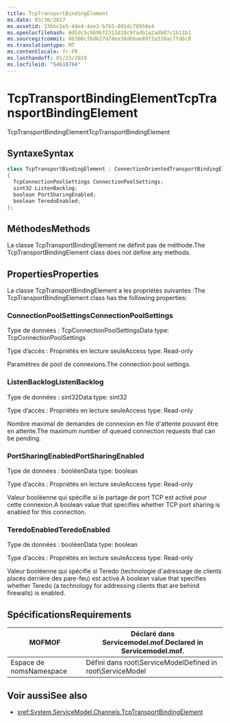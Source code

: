 ```yaml
---
title: TcpTransportBindingElement
ms.date: 03/30/2017
ms.assetid: 33bbc1e5-44e4-4ee3-b7b5-801dc78956e4
ms.openlocfilehash: 0d5dc5c9b9bf2313d18c9fadb1a2adb87c1b11b1
ms.sourcegitcommit: 6b308cf6d627d78ee36dbbae8972a310ac7fd6c8
ms.translationtype: MT
ms.contentlocale: fr-FR
ms.lasthandoff: 01/23/2019
ms.locfileid: "54610784"
---
```

# <a name="tcptransportbindingelement"></a><span data-ttu-id="3bbce-102">TcpTransportBindingElement</span><span class="sxs-lookup"><span data-stu-id="3bbce-102">TcpTransportBindingElement</span></span>
<span data-ttu-id="3bbce-103">TcpTransportBindingElement</span><span class="sxs-lookup"><span data-stu-id="3bbce-103">TcpTransportBindingElement</span></span>  
  
## <a name="syntax"></a><span data-ttu-id="3bbce-104">Syntaxe</span><span class="sxs-lookup"><span data-stu-id="3bbce-104">Syntax</span></span>  
  
```csharp
class TcpTransportBindingElement : ConnectionOrientedTransportBindingElement  
{  
  TcpConnectionPoolSettings ConnectionPoolSettings;  
  sint32 ListenBacklog;  
  boolean PortSharingEnabled;  
  boolean TeredoEnabled;  
};  
```  
  
## <a name="methods"></a><span data-ttu-id="3bbce-105">Méthodes</span><span class="sxs-lookup"><span data-stu-id="3bbce-105">Methods</span></span>  
 <span data-ttu-id="3bbce-106">La classe TcpTransportBindingElement ne définit pas de méthode.</span><span class="sxs-lookup"><span data-stu-id="3bbce-106">The TcpTransportBindingElement class does not define any methods.</span></span>  
  
## <a name="properties"></a><span data-ttu-id="3bbce-107">Properties</span><span class="sxs-lookup"><span data-stu-id="3bbce-107">Properties</span></span>  
 <span data-ttu-id="3bbce-108">La classe TcpTransportBindingElement a les propriétés suivantes :</span><span class="sxs-lookup"><span data-stu-id="3bbce-108">The TcpTransportBindingElement class has the following properties:</span></span>  
  
### <a name="connectionpoolsettings"></a><span data-ttu-id="3bbce-109">ConnectionPoolSettings</span><span class="sxs-lookup"><span data-stu-id="3bbce-109">ConnectionPoolSettings</span></span>  
 <span data-ttu-id="3bbce-110">Type de données : TcpConnectionPoolSettings</span><span class="sxs-lookup"><span data-stu-id="3bbce-110">Data type: TcpConnectionPoolSettings</span></span>  
  
 <span data-ttu-id="3bbce-111">Type d’accès : Propriétés en lecture seule</span><span class="sxs-lookup"><span data-stu-id="3bbce-111">Access type: Read-only</span></span>  
  
 <span data-ttu-id="3bbce-112">Paramètres de pool de connexions.</span><span class="sxs-lookup"><span data-stu-id="3bbce-112">The connection pool settings.</span></span>  
  
### <a name="listenbacklog"></a><span data-ttu-id="3bbce-113">ListenBacklog</span><span class="sxs-lookup"><span data-stu-id="3bbce-113">ListenBacklog</span></span>  
 <span data-ttu-id="3bbce-114">Type de données : sint32</span><span class="sxs-lookup"><span data-stu-id="3bbce-114">Data type: sint32</span></span>  
  
 <span data-ttu-id="3bbce-115">Type d’accès : Propriétés en lecture seule</span><span class="sxs-lookup"><span data-stu-id="3bbce-115">Access type: Read-only</span></span>  
  
 <span data-ttu-id="3bbce-116">Nombre maximal de demandes de connexion en file d'attente pouvant être en attente.</span><span class="sxs-lookup"><span data-stu-id="3bbce-116">The maximum number of queued connection requests that can be pending.</span></span>  
  
### <a name="portsharingenabled"></a><span data-ttu-id="3bbce-117">PortSharingEnabled</span><span class="sxs-lookup"><span data-stu-id="3bbce-117">PortSharingEnabled</span></span>  
 <span data-ttu-id="3bbce-118">Type de données : booléen</span><span class="sxs-lookup"><span data-stu-id="3bbce-118">Data type: boolean</span></span>  
  
 <span data-ttu-id="3bbce-119">Type d’accès : Propriétés en lecture seule</span><span class="sxs-lookup"><span data-stu-id="3bbce-119">Access type: Read-only</span></span>  
  
 <span data-ttu-id="3bbce-120">Valeur booléenne qui spécifie si le partage de port TCP est activé pour cette connexion.</span><span class="sxs-lookup"><span data-stu-id="3bbce-120">A boolean value that specifies whether TCP port sharing is enabled for this connection.</span></span>  
  
### <a name="teredoenabled"></a><span data-ttu-id="3bbce-121">TeredoEnabled</span><span class="sxs-lookup"><span data-stu-id="3bbce-121">TeredoEnabled</span></span>  
 <span data-ttu-id="3bbce-122">Type de données : booléen</span><span class="sxs-lookup"><span data-stu-id="3bbce-122">Data type: boolean</span></span>  
  
 <span data-ttu-id="3bbce-123">Type d’accès : Propriétés en lecture seule</span><span class="sxs-lookup"><span data-stu-id="3bbce-123">Access type: Read-only</span></span>  
  
 <span data-ttu-id="3bbce-124">Valeur booléenne qui spécifie si Teredo (technologie d'adressage de clients placés derrière des pare-feu) est activé.</span><span class="sxs-lookup"><span data-stu-id="3bbce-124">A boolean value that specifies whether Teredo (a technology for addressing clients that are behind firewalls) is enabled.</span></span>  
  
## <a name="requirements"></a><span data-ttu-id="3bbce-125">Spécifications</span><span class="sxs-lookup"><span data-stu-id="3bbce-125">Requirements</span></span>  
  
|<span data-ttu-id="3bbce-126">MOF</span><span class="sxs-lookup"><span data-stu-id="3bbce-126">MOF</span></span>|<span data-ttu-id="3bbce-127">Déclaré dans Servicemodel.mof.</span><span class="sxs-lookup"><span data-stu-id="3bbce-127">Declared in Servicemodel.mof.</span></span>|  
|---------|-----------------------------------|  
|<span data-ttu-id="3bbce-128">Espace de noms</span><span class="sxs-lookup"><span data-stu-id="3bbce-128">Namespace</span></span>|<span data-ttu-id="3bbce-129">Défini dans root\ServiceModel</span><span class="sxs-lookup"><span data-stu-id="3bbce-129">Defined in root\ServiceModel</span></span>|  
  
## <a name="see-also"></a><span data-ttu-id="3bbce-130">Voir aussi</span><span class="sxs-lookup"><span data-stu-id="3bbce-130">See also</span></span>
- <xref:System.ServiceModel.Channels.TcpTransportBindingElement>
